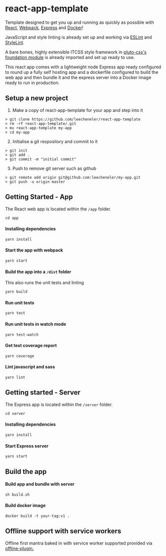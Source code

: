 # react-app-template
Template designed to get you up and running as quickly as possible with [React](https://github.com/facebook/react), [Webpack](https://github.com/webpack), [Express](https://www.npmjs.com/package/express) and [Docker](https://www.docker.com/)!

JavaScript and style linting is already set up and working via [ESLint](https://github.com/eslint/eslint) and [StyleLint](https://github.com/stylelint/stylelint).

A bare bones, highly extensible ITCSS style framework in [pluto-css's foundation module](https://github.com/pluto-css-foundation) is already imported and set up ready to use.

This react app comes with a lightweight node Express app ready configured to round up a fully self hosting app and a dockerfile configured to build the web app and then bundle it and the express server into a Docker image ready to run in production.

## Setup a new project

1. Make a copy of react-app-template for your app and step into it
```
> git clone https://github.com/leecheneler/react-app-template
> rm -rf react-app-template/.git
> mv react-app-template my-app
> cd my-app
```
2. Initialise a git respository and commit to it
```
> git init
> git add .
> git commit -m "initial commit"
```
3. Push to remove git server such as github
```
> git remote add origin git@github.com:leecheneler/my-app.git
> git push -u origin master
```

## Getting Started - App

The React web app is located within the `/app` folder.

`cd app`

#### Installing dependencies

`yarn install`

#### Start the app with webpack

`yarn start`

#### Build the app into a `/dist` folder

This also runs the unit tests and linting

`yarn build`

#### Run unit tests

`yarn test`

#### Run unit tests in watch mode

`yarn test-watch`

#### Get test coverage report

`yarn coverage`

#### Lint javascript and sass

`yarn lint`

## Getting started - Server

The Express app is located within the `/server` folder.

`cd server`

#### Installing dependencies

`yarn install`

#### Start Express server

`yarn start`

## Build the app

#### Build app and bundle with server

`sh build.sh`

#### Build docker image

`docker build -t your-tag:v1 .`

## Offline support with service workers

Offline first mantra baked in with service worker supported provided via [offline-plugin.](https://github.com/NekR/offline-plugin)

